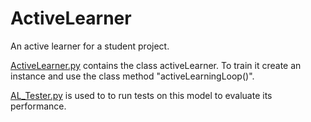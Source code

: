 # ActiveLearner
 An active learner for a student project.

[ActiveLearner.py](./ActiveLearner.py) contains the class activeLearner. To train it create an instance and use the class method "activeLearningLoop()".

[AL_Tester.py](./AL_Tester.py) is used to to run tests on this model to evaluate its performance.
